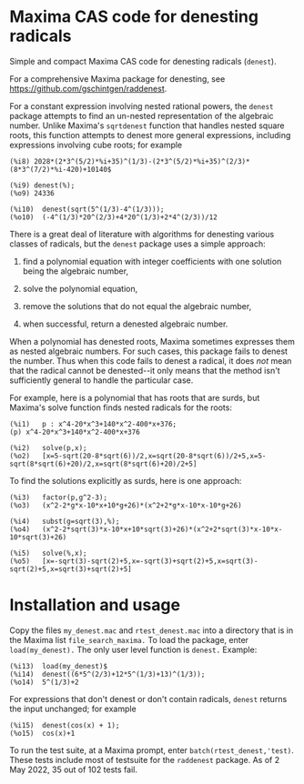 # Maxima CAS code for denesting radicals

 Simple and compact Maxima CAS code for denesting radicals (`denest`). 
 
 For a comprehensive Maxima package for denesting, see https://github.com/gschintgen/raddenest. 

 For a constant expression involving nested rational powers, the `denest` package attempts to find an un-nested representation of the algebraic number. Unlike Maxima's `sqrtdenest` function that handles nested square roots, this function attempts to denest more general expressions, including expressions involving cube roots; for example
 ~~~
(%i8) 2028*(2*3^(5/2)*%i+35)^(1/3)-(2*3^(5/2)*%i+35)^(2/3)*(8*3^(7/2)*%i-420)+10140$

(%i9) denest(%);
(%o9) 24336

(%i10)	denest(sqrt(5^(1/3)-4^(1/3)));
(%o10)	(-4^(1/3)*20^(2/3)+4*20^(1/3)+2*4^(2/3))/12
 ~~~
  
There is a great deal of literature with algorithms for denesting various classes of radicals, but the `denest` package uses a simple approach:

1. find a polynomial equation with integer coefficients with one solution being the algebraic number, 

2. solve the polynomial equation, 

3. remove the solutions that do not equal the algebraic number, 

4. when successful, return a denested algebraic number. 

When a polynomial has denested roots, Maxima sometimes expresses them as nested algebraic numbers. For such cases, this package fails to denest the number. Thus when this code fails to denest a radical, it does _not_ mean that the radical cannot be denested--it only means that the method isn't sufficiently general to handle the particular case.

For example, here is a polynomial that has roots that are surds, but Maxima's solve function finds nested radicals for the roots:
~~~
(%i1)	p : x^4-20*x^3+140*x^2-400*x+376;
(p)	x^4-20*x^3+140*x^2-400*x+376

(%i2)	solve(p,x);
(%o2)	[x=5-sqrt(20-8*sqrt(6))/2,x=sqrt(20-8*sqrt(6))/2+5,x=5-sqrt(8*sqrt(6)+20)/2,x=sqrt(8*sqrt(6)+20)/2+5]
~~~

To find the solutions explicitly as surds, here is one approach:
~~~
(%i3)	factor(p,g^2-3);
(%o3)	(x^2-2*g*x-10*x+10*g+26)*(x^2+2*g*x-10*x-10*g+26)

(%i4)	subst(g=sqrt(3),%);
(%o4)	(x^2-2*sqrt(3)*x-10*x+10*sqrt(3)+26)*(x^2+2*sqrt(3)*x-10*x-10*sqrt(3)+26)

(%i5)	solve(%,x);
(%o5)	[x=-sqrt(3)-sqrt(2)+5,x=-sqrt(3)+sqrt(2)+5,x=sqrt(3)-sqrt(2)+5,x=sqrt(3)+sqrt(2)+5]
~~~

# Installation and usage

Copy the files `my_denest.mac` and `rtest_denest.mac` into a directory that is in the Maxima list `file_search_maxima.`  To load the package, enter `load(my_denest).` The only user level function is `denest.`  Example:
~~~
(%i13)	load(my_denest)$
(%i14)	denest((6*5^(2/3)+12*5^(1/3)+13)^(1/3));
(%o14)	5^(1/3)+2
~~~
For expressions that don't denest or don't contain radicals, `denest` returns the input unchanged; for example
~~~
(%i15)	denest(cos(x) + 1);
(%o15)	cos(x)+1
~~~

To run the test suite, at a Maxima prompt, enter `batch(rtest_denest,'test)`. These
tests include most of testsuite for the `raddenest` package. As of 2 May 2022, 35 out of 102 tests fail. 
